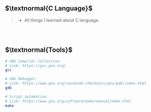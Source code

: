 ## $\textnormal{C Language}$

> - All things I learned about C language.

<br />
<br />



## $\textnormal{Tools}$

```sh
# GNU Compiler Collection.
# Link: https://gcc.gnu.org/
gcc

# GNU Debugger.
# Link: https://www.gnu.org/savannah-checkouts/gnu/gdb/index.html
gdb

# Script automation.
# Link: https://www.gnu.org/software/make/manual/make.html
make
```
